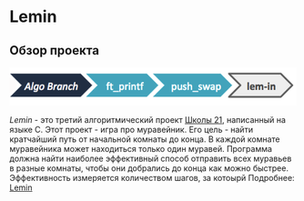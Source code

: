 # Lemin

## Обзор проекта

![alt text](https://github.com/eldaroid/pictures/blob/master/get_next_line/photoeditorsdk-export.png)

*Lemin* - это третий алгоритмический проект [Школы 21](https://21-school.ru/), написанный на языке С. Этот проект - игра про муравейник. Его цель - найти кратчайший путь от начальной комнаты до конца. В каждой комнате муравейника может находиться только один муравей. Программа должна найти наиболее эффективный способ отправить всех муравьев в разные комнаты, чтобы они добрались до конца как можно быстрее. Эффективность измеряется количеством шагов, за котоырй 
Подробнее: [Lemin](https://github.com/eldaroid/Lemin/tree/master/resources)
